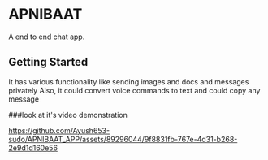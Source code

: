 # APNIBAAT

A end to end chat app.

## Getting Started
It has various functionality like sending images and docs and messages privately 
Also, it could convert voice commands to text and could copy any message

###look at it's video demonstration 

https://github.com/Ayush653-sudo/APNIBAAT_APP/assets/89296044/9f8831fb-767e-4d31-b268-2e9d1d160e56


